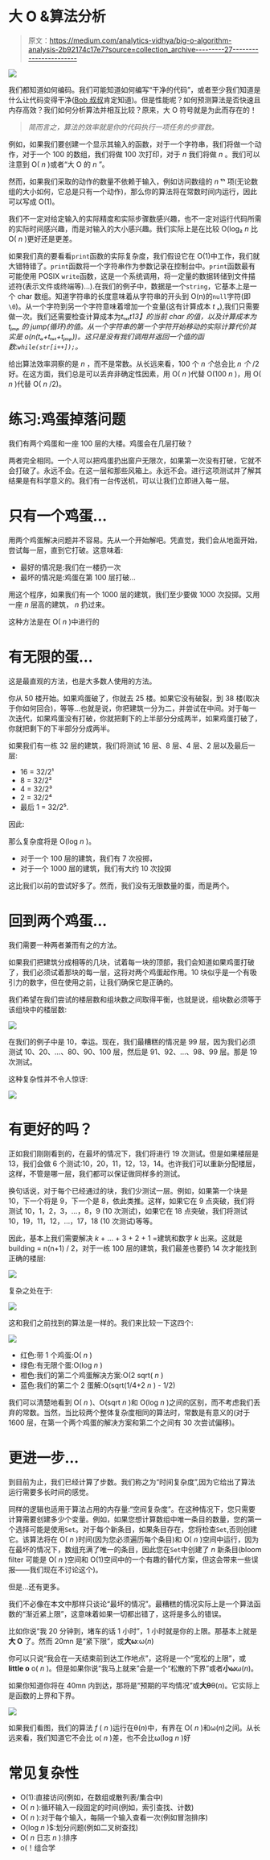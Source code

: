 # 大 O &算法分析

> 原文：<https://medium.com/analytics-vidhya/big-o-algorithm-analysis-2b92174c17e7?source=collection_archive---------27----------------------->

![](img/d41e726d02f45c6a54dd1e1920deee63.png)

我们都知道如何编码。我们可能知道如何编写“干净的代码”，或者至少我们知道是什么让代码变得干净([Bob 叔叔](https://www.amazon.com/Clean-Coder-Conduct-Professional-Programmers/dp/0137081073)肯定知道)。但是性能呢？如何预测算法是否快速且内存高效？我们如何分析算法并相互比较？原来，大 O 符号就是为此而存在的！

> *简而言之，算法的效率就是你的代码执行一项任务的步骤数。*

例如，如果我们要创建一个显示其输入的函数，对于一个字符串，我们将做一个动作，对于一个 100 的数组，我们将做 100 次打印，对于 *n* 我们将做 *n* 。我们可以注意到 O( *n* )或者“大 O 的 *n* ”。

然而，如果我们采取的动作的数量不依赖于输入，例如访问数组的 *n* ᵗʰ 项(无论数组的大小如何，它总是只有一个动作)，那么你的算法将在常数时间内运行，因此可以写成 O(1)。

我们不一定对给定输入的实际精度和实际步骤数感兴趣，也不一定对运行代码所需的实际时间感兴趣，而是对输入的大小感兴趣。我们实际上是在比较 O(log₂ *n* 比 O( *n* )更好还是更差。

如果我们真的要看看`print`函数的实际复杂度，我们假设它在 O(1)中工作，我们就大错特错了。`print`函数将一个字符串作为参数记录在控制台中。`print`函数最有可能使用 POSIX `write`函数，这是一个系统调用，将一定量的数据转储到文件描述符(表示文件或终端等)...).在我们的例子中，数据是一个`string`，它基本上是一个 char 数组。知道字符串的长度意味着从字符串的开头到 O(n)的`null`字符(即`\0`)。从一个字符到另一个字符意味着增加一个变量(这有计算成本 *t* ₐ),我们只需要做一次。我们还需要检查计算成本为*t*ₜₛₜ*t13】的当前 char 的值，以及计算成本为 *tⱼₘₚ* 的 jump(循环)的值。从一个字符串的第一个字符开始移动的实际计算代价其实是 o(*n*(*t*ₐ+*t*ₜₛₜ+*tⱼₘₚ*))。这只是没有我们调用并返回一个值的函数:`while(str[i++]);`。*

给出算法效率洞察的是 *n* ，而不是常数。从长远来看，100 个 *n 个*总会比 *n 个* /2 好。在这方面，我们总是可以丢弃非确定性因素，用 O( *n* )代替 O(100 *n* )，用 O( *n* )代替 O( *n* /2)。

# 练习:鸡蛋掉落问题

我们有两个鸡蛋和一座 100 层的大楼。鸡蛋会在几层打破？

两者完全相同。一个人可以把鸡蛋扔出窗户无限次，如果第一次没有打破，它就不会打破了。永远不会。在这一层和那些风箱上。永远不会。进行这项测试并了解其结果是有科学意义的。我们有一台传送机，可以让我们立即进入每一层。

# 只有一个鸡蛋…

用两个鸡蛋解决问题并不容易。先从一个开始解吧。凭直觉，我们会从地面开始，尝试每一层，直到它打破。这意味着:

*   最好的情况是:我们在一楼扔一次
*   最坏的情况是:鸡蛋在第 100 层打破…

用这个程序，如果我们有一个 1000 层的建筑，我们至少要做 1000 次投掷。又用一座 *n* 层高的建筑， *n* 扔过来。

这种方法是在 O( *n* )中进行的

# 有无限的蛋…

这是最直观的方法，也是大多数人使用的方法。

你从 50 楼开始。如果鸡蛋破了，你就去 25 楼。如果它没有破裂，到 38 楼(取决于你如何回合)，等等…也就是说，你把建筑一分为二，并尝试在中间。对于每一次迭代，如果鸡蛋没有打破，你就把剩下的上半部分分成两半，如果鸡蛋打破了，你就把剩下的下半部分分成两半。

如果我们有一栋 32 层的建筑，我们将测试 16 层、8 层、4 层、2 层以及最后一层:

*   16 = 32/2¹
*   8 = 32/2²
*   4 = 32/2³
*   2 = 32/2⁴
*   最后 1 = 32/2⁵.

因此:

那么复杂度将是 O(log *n* )。

*   对于一个 100 层的建筑，我们有 7 次投掷，
*   对于一个 1000 层的建筑，我们有大约 10 次投掷

这比我们以前的尝试好多了。然而，我们没有无限数量的蛋，而是两个。

# 回到两个鸡蛋…

我们需要一种两者兼而有之的方法。

如果我们把建筑分成相等的几块，试着每一块的顶部，我们会知道如果鸡蛋打破了，我们必须试着那块的每一层，这将对两个鸡蛋起作用。10 块似乎是一个有吸引力的数字，但在使用之前，让我们确保它是正确的。

我们希望在我们尝试的楼层数和组块数之间取得平衡，也就是说，组块数必须等于该组块中的楼层数:

![](img/0e7099649ab07b91d27d08aee8cecdfd.png)

在我们的例子中是 10，幸运。现在，我们最糟糕的情况是 99 层，因为我们必须测试 10、20、…、80、90、100 层，然后是 91、92、…、98、99 层。那是 19 次测试。

这种复杂性并不令人惊讶:

![](img/d1d1a60afe014d1fe95a0f344ea3c7da.png)

# 有更好的吗？

正如我们刚刚看到的，在最坏的情况下，我们将进行 19 次测试。但是如果楼层是 13，我们会做 6 个测试:10，20，11，12，13，14。也许我们可以重新分配楼层，这样，不管是哪一层，我们都可以保证做同样多的测试。

换句话说，对于每个已经通过的块，我们少测试一层。例如，如果第一个块是 10，下一个将是 9，下一个是 8，依此类推。这样，如果它在 9 点突破，我们将测试 10，1，2，3，…，8，9 (10 次测试)，如果它在 18 点突破，我们将测试 10，19，11，12，…，17，18 (10 次测试)等等。

因此，基本上我们需要解决 *k* + … + 3 + 2 + 1 =建筑和数字 *k* 出来。这就是 building = n(n+1) / 2，对于一栋 100 层的建筑，我们最差也要扔 14 次才能找到正确的楼层:

![](img/5128e1965ae3f152718fcf7f29250c4a.png)

复杂之处在于:

![](img/f5bc363d773204c4a72832e54e34f159.png)

这和我们之前找到的算法是一样的。我们来比较一下这四个:

![](img/4459736e638577e05075d3e4a9c2ac59.png)

*   红色:带 1 个鸡蛋:O( *n* )
*   绿色:有无限个蛋:O(log *n* )
*   橙色:我们的第二个鸡蛋解决方案:O(2 sqrt( *n* )
*   蓝色:我们的第二个 2 蛋解:O(sqrt(1/4+2 *n* ) - 1/2)

我们可以清楚地看到 O( *n* )、O(sqrt *n* )和 O(log *n* )之间的区别，而不考虑我们丢弃的常数。当然，当比较两个整体复杂度相同的算法时，常数是有意义的(对于 1600 层，在第一个两个鸡蛋的解决方案和第二个之间有 30 次尝试偏移)。

# 更进一步…

到目前为止，我们已经计算了步数。我们称之为“时间复杂度”,因为它给出了算法运行需要多长时间的感觉。

同样的逻辑也适用于算法占用的内存量:“空间复杂度”。在这种情况下，您只需要计算需要创建多少个变量。例如，如果您想计算数组中唯一条目的数量，您的第一个选择可能是使用`Set`。对于每个新条目，如果条目存在，您将检查`Set`,否则创建它。该算法将在 O( *n* )时间(因为您必须遍历每个条目)和 O( *n* )空间中运行，因为在最坏的情况下，数组充满了唯一的条目，因此您在`Set`中创建了 *n* 新条目(bloom filter 可能是 O( *n* )空间和 O(1)空间中的一个有趣的替代方案，但这会带来一些误报——我们现在不讨论这个)。

但是…还有更多。

我们不必像在本文中那样只谈论“最坏的情况”。最糟糕的情况实际上是一个算法函数的“渐近紧上限”，这意味着如果一切都出错了，这将是多么的错误。

比如你说“我 20 分钟到，堵车的话 1 小时”，1 小时就是你的上限。那基本上就是**大 O** 了。然而 20mn 是“紧下限”，或**大ω**:ω(*n*)

你可以只说“我会在一天结束前到达工作地点”，这将是一个“宽松的上限”，或 **little o** o( *n* )。但是如果你说“我马上就来”会是一个“松散的下界”或者**小ω**ω(*n*)。

如果你知道你将在 40mn 内到达，那将是“预期的平均情况”或**大θ**θ(*n*)。它实际上是函数的上界和下界。

![](img/3f536e74adad864264ebde58373c8b83.png)

如果我们看图，我们的算法 *f* ( *n* )运行在θ(*n*)中，有界在 O( *n* )和ω(*n*)之间。从长远来看，我们知道它不会比 o( *n* )差，也不会比ω(log *n* )好

# 常见复杂性

*   O(1):直接访问(例如，在数组或散列表/集合中)
*   O( *n* ):循环输入一段固定的时间(例如，索引查找、计数)
*   O( *n* ):对于每个输入，每隔一个输入查看一次(例如冒泡排序)
*   O(log *n* )$:划分问题(例如二叉树查找)
*   O( *n* 日志 *n* ):排序
*   o(！组合学